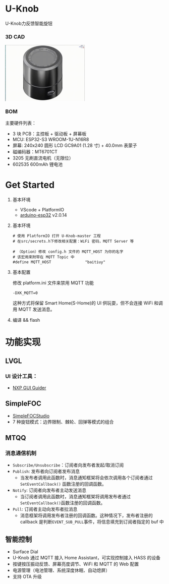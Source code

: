 # U-Knob
U-Knob力反馈智能旋钮


### 3D CAD

<img src="u-knob_png\3d.gif" width="50%" height="50%" alt="3d" align=center />

### BOM

[BOM]: u-knob_png\U-Knob_Bom.xlsx

主要硬件列表：

- 3 块 PCB：主控板 + 驱动板 + 屏幕板
- MCU: ESP32-S3 WROOM-1U-N16R8
- 屏幕: 240x240 圆形 LCD GC9A01 (1.28 寸) + 40.0mm 表蒙子 
- 磁编码器：MT6701CT
- 3205 无刷直流电机（无限位）
- 602535 600mAh 锂电池 

# Get Started

1. 基本环境

   -  VScode + PlatformIO
   - [arduino-esp32](https://github.com/espressif/arduino-esp32) v2.0.14

2. 基本环境

   ```
   # 使用 PlatformIO 打开 U-Knob-master 工程
   # 在src/secrets.h下修改相关配置：WiFi 密码，MQTT Server 等
   
   # （Option）修改 config.h 文件的 MQTT_HOST 为你的名字
   # 该宏用来附带在 MQTT Topic 中
   #define MQTT_HOST               "baitiuy"      
   ```

3. 基本配置

   修改 platform.ini 文件来禁用 MQTT 功能

   ```
   -DXK_MQTT=0 
   ```

   这种方式将保留 Smart Home(S-Home)的 UI 供玩耍，但不会连接 WiFi 和调用 MQTT 发送消息。

4. 编译 && flash




# 功能实现

## LVGL

### UI 设计工具：

- [NXP GUI Guider](https://www.nxp.com/design/software/development-software/gui-guider:GUI-GUIDER)

## SimpleFOC 

- [SimpleFOCStudio](https://github.com/JorgeMaker/SimpleFOCStudio)
- 7 种旋钮模式：边界限制、棘轮、回弹等模式的组合

## MTQQ

### 消息通信机制

- `Subscribe/Unsubscribe`：订阅者向发布者发起/取消订阅
- `Publish`: 发布者向订阅者发布消息
  - 当发布者调用此函数时，消息通知框架将会依次调用各个订阅者通过`SetEventCallback()` 函数注册的回调函数。
- `Notify`: 订阅者向发布者主动发送消息
  - 当订阅者调用此函数时，消息通知框架将调用发布者通过`SetEventCallback()`函数注册的回调函数。
- `Pull`: 订阅者主动向发布者拉消息
  - 消息框架将调用发布者注册的回调函数。这种情况下，发布者注册的 callback 是判断`EVENT_SUB_PULL`事件，将信息填充到订阅者指定的 buf 中

## 智能控制

- Surface Dial 
- U-Knob 通过 MQTT 接入 Home Assistant，可实现控制接入 HASS 的设备
- 按键按压振动反馈、屏幕亮度调节、WiFi 和 MQTT 的 Web 配置
- 电源管理（电池管理、系统深度休眠、自动熄屏）
- 支持 OTA 升级
